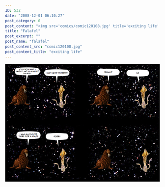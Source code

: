 ```yaml
---
ID: 532
date: "2008-12-01 06:10:27"
post_category: 0
post_content: "<img src='comics/comic120108.jpg' title='exciting life' />"
title: "Falafel"
post_excerpt: ""
post_name: "falafel"
post_content_src: "comic120108.jpg"
post_content_title: "exciting life"
---
```



[![exciting life](/comics-hi-res/comic120108.jpg)](/comics-hi-res/comic120108.jpg "exciting life")

